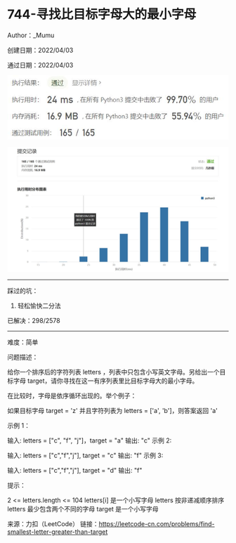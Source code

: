 # 744-寻找比目标字母大的最小字母

Author：_Mumu

创建日期：2022/04/03

通过日期：2022/04/03

![](./通过截图2.jpg)

![](./通过截图1.jpg)

*****

踩过的坑：

1. 轻松愉快二分法

已解决：298/2578

*****

难度：简单

问题描述：

给你一个排序后的字符列表 letters ，列表中只包含小写英文字母。另给出一个目标字母 target，请你寻找在这一有序列表里比目标字母大的最小字母。

在比较时，字母是依序循环出现的。举个例子：

如果目标字母 target = 'z' 并且字符列表为 letters = ['a', 'b']，则答案返回 'a'


示例 1：

输入: letters = ["c", "f", "j"]，target = "a"
输出: "c"
示例 2:

输入: letters = ["c","f","j"], target = "c"
输出: "f"
示例 3:

输入: letters = ["c","f","j"], target = "d"
输出: "f"


提示：

2 <= letters.length <= 104
letters[i] 是一个小写字母
letters 按非递减顺序排序
letters 最少包含两个不同的字母
target 是一个小写字母

来源：力扣（LeetCode）
链接：https://leetcode-cn.com/problems/find-smallest-letter-greater-than-target